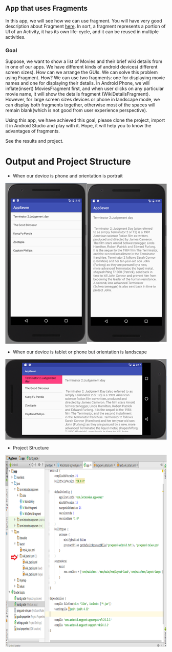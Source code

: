 ## App that uses Fragments

In this app, we will see how we can use fragment. You will have very good description about Fragment [here](https://developer.android.com/guide/components/fragments.html). In sort, a fragment represents a portion of UI of an Activity, it has its own life-cycle, and it can be reused in multiple activities.

### Goal
Suppose, we want to show a list of Movies and their brief wiki details from in one of our apps. We have different kinds of android devices( different screen sizes). How can we arrange the GUIs. We can solve this problem using Fragment. How? We can use two fragments: one for displaying movie names and one for displaying their details. In Android Phone, we will inflate(insert) MoviesFragment first, and when user clicks on any particular movie name, it will show the details fragment (WikiDetailsFragment). However, for large screen sizes devices or phone in landscape mode, we can display both fragments together, otherwise most of the spaces will remain blank(which is not good from user experience perspective).


Using this app, we have achieved this goal, please clone the project, import it in Android Studio and play with it. Hope, it will help you to know the advantages of fragments.


See the results and project.

Output and Project Structure
============================

- When our device is phone and orientation is portrait

<img src="https://github.com/azizurice/DroiderNeeds/blob/master/AppSeven/doc/images/Portrait.png" />

- When our device is tablet or phone but orientation is landscape

<img src="https://github.com/azizurice/DroiderNeeds/blob/master/AppSeven/doc/images/Ladscape.png" />

- Project Structure

<img src="https://github.com/azizurice/DroiderNeeds/blob/master/AppSeven/doc/images/ProjectStructure.png" width="800px" height="600px" />


